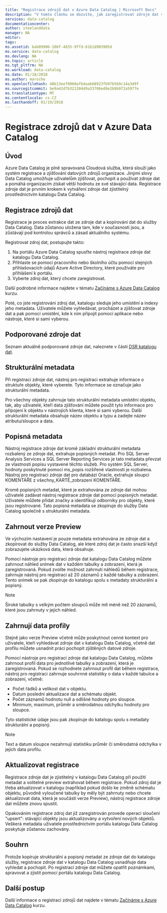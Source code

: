 ```yaml
---
title: "Registrace zdrojů dat v Azure Data Catalog | Microsoft Docs"
description: "V tomto článku se dozvíte, jak zaregistrovat zdroje dat v Azure Data Catalog, včetně pole metadat extrahovat během registrace."
services: data-catalog
documentationcenter: 
author: steelanddata
manager: NA
editor: 
tags: 
ms.assetid: bab89906-186f-4d35-9ffd-61b1d903905d
ms.service: data-catalog
ms.devlang: NA
ms.topic: article
ms.tgt_pltfrm: NA
ms.workload: data-catalog
ms.date: 01/18/2018
ms.author: maroche
ms.openlocfilehash: 48b13eef0960afb4aab68923fb97b5b9c14a3d9f
ms.sourcegitcommit: be9a42d7b321304d9a33786ed8e2b9b972a5977e
ms.translationtype: MT
ms.contentlocale: cs-CZ
ms.lasthandoff: 01/19/2018
---
```

# <a name="register-data-sources-in-azure-data-catalog"></a>Registrace zdrojů dat v Azure Data Catalog
## <a name="introduction"></a>Úvod
Azure Data Catalog je plně spravovaná Cloudová služba, která slouží jako systém registrace a zjišťování datových zdrojů organizace. Jinými slovy Data Catalog umožňuje uživatelům zjišťovat, pochopit a používat zdroje dat a pomáhá organizacím získat větší hodnotu ze své stávající data. Registrace zdroje dat je prvním krokem k vytváření zdroje dat zjistitelný prostřednictvím katalogu Data Catalog.

## <a name="register-data-sources"></a>Registrace zdrojů dat
Registrace je proces extrakce dat ze zdroje dat a kopírování dat do služby Data Catalog. Data zůstanou uložena tam, kde v současnosti jsou, a zůstávají pod kontrolou správců a zásad aktuálního systému.

Registrovat zdroj dat, postupujte takto:
1. Na portálu Azure Data Catalog spusťte nástroj registrace zdroje dat katalogu Data Catalog. 
2. Přihlaste se pomocí pracovního nebo školního účtu pomocí stejných přihlašovacích údajů Azure Active Directory, které používáte pro přihlášení k portálu.
3. Vyberte zdroj dat, který chcete zaregistrovat.

Další podrobné informace najdete v tématu [Začínáme s Azure Data Catalog](data-catalog-get-started.md) kurzu.

Poté, co jste registrováni zdroj dat, katalogu sleduje jeho umístění a indexy jeho metadata. Uživatele můžete vyhledávat, procházet a zjišťovat zdroje dat a pak pomocí umístění, kde k nim připojit pomocí aplikace nebo nástroje, které si sami vyberou.

## <a name="supported-data-sources"></a>Podporované zdroje dat
Seznam aktuálně podporované zdroje dat, naleznete v části [DSR katalogu dat](data-catalog-dsr.md).

## <a name="structural-metadata"></a>Strukturální metadata
Při registraci zdroje dat, nástroj pro registraci extrahuje informace o struktuře objekty, které vyberete. Tyto informace se označuje jako strukturální metadata.

Pro všechny objekty zahrnuje tato strukturální metadata umístění objektu, tak, aby uživatelé, kteří data zjišťování můžete použít tyto informace pro připojení k objektu v nástrojích klienta, které si sami vyberou. Další strukturální metadata obsahuje název objektu a typu a zadejte název atributu/sloupce a data.

## <a name="descriptive-metadata"></a>Popisná metadata
Nástroj registrace zdroje dat kromě základní strukturální metadata rozbalený ze zdroje dat, extrahuje popisných metadat. Pro SQL Server Analysis Services a SQL Server Reporting Services je tato metadata převzat ze vlastnosti popisu vystavené těchto služeb. Pro systém SQL Server, hodnoty poskytnuté pomocí ms\_popis rozšířené vlastnosti je rozbalena. Nástroj pro registraci zdroje dat pro databázi Oracle, extrahuje sloupci KOMENTÁŘE z všechny\_KARTĚ\_zobrazení KOMENTÁŘE.

Kromě popisných metadat, které je extrahována ze zdroje dat mohou uživatelé zadávat nástroj registrace zdroje dat pomocí popisných metadat. Uživatele můžete přidat značky a identifikují odborníky pro objekty, které jsou registrované. Tato popisná metadata se zkopíruje do služby Data Catalog společně s strukturální metadata.

## <a name="include-previews"></a>Zahrnout verze Preview
Ve výchozím nastavení je pouze metadata extrahována ze zdroje dat a zkopírovat do služby Data Catalog, ale které zdroj dat je často snazší když zobrazujete ukázková data, která obsahuje.

Pomocí nástroje pro registraci zdroje dat katalogu Data Catalog můžete zahrnout náhled snímek dat v každém tabulky a zobrazení, která je zaregistrovaná. Pokud zvolíte možnost zahrnutí náhledů během registrace, zahrnuje nástroj pro registraci až 20 záznamů z každé tabulky a zobrazení. Tento snímek se pak zkopíruje do katalogu spolu s metadaty strukturální a popisný.

> [!NOTE]
> Široké tabulky s velkým počtem sloupců může mít méně než 20 záznamů, které jsou zahrnuty v jejich náhled.
>
>

## <a name="include-data-profiles"></a>Zahrnují data profily
Stejně jako verze Preview včetně může poskytnout cenné kontext pro uživatele, kteří vyhledávat zdroje dat v katalogu Data Catalog, včetně dat profilu můžete usnadnit práci pochopit zjištěných datové zdroje.

Pomocí nástroje pro registraci zdroje dat katalogu Data Catalog, můžete zahrnout profil data pro jednotlivé tabulky a zobrazení, která je zaregistrovaná. Pokud se rozhodnete zahrnout profil dat během registrace, nástroj pro registraci zahrnuje souhrnné statistiky o data v každé tabulce a zobrazení, včetně:

* Počet řádků a velikost dat v objektu.
* Datum poslední aktualizace dat a schématu objekt.
* Počet záznamů hodnotu null a odlišné hodnoty pro sloupce.
* Minimum, maximum, průměr a směrodatnou odchylku hodnoty pro sloupce.

Tyto statistické údaje jsou pak zkopíruje do katalogu spolu s metadaty strukturální a popisný.

> [!NOTE]
> Text a datum sloupce nezahrnují statistiku průměr či směrodatná odchylka v jejich data profilu.
>
>

## <a name="update-registrations"></a>Aktualizovat registrace
Registrace zdroje dat je zjistitelný v katalogu Data Catalog při použití metadat a volitelné preview extrahovat během registrace. Pokud zdroj dat je třeba aktualizovat v katalogu (například pokud došlo ke změně schématu objektu, původně vyloučené tabulky by měly být zahrnuty nebo chcete aktualizovat data, která je součástí verze Preview), nástroj registrace zdroje dat můžete znovu spustit.

Opakováním registrace zdroj dat již zaregistrován provede operaci sloučení "upsert": stávající objekty jsou aktualizovány a vytvoření nových objektů. Veškerá metadata uživatele prostřednictvím portálu katalogu Data Catalog poskytuje zůstanou zachovány.

## <a name="summary"></a>Souhrn
Protože kopíruje strukturální a popisný metadat ze zdroje dat do katalogu služby, registrace zdroje dat v katalogu Data Catalog usnadňuje data vyhledat a pochopit. Po registraci zdroje dat můžete opatřit poznámkami, spravovat a zjistit pomocí portálu katalogu Data Catalog.

## <a name="next-steps"></a>Další postup
Další informace o registraci zdrojů dat najdete v tématu [Začínáme s Azure Data Catalog](data-catalog-get-started.md) kurzu.
